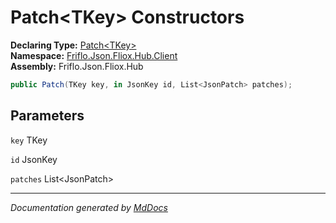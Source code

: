 ﻿<!--  
  <auto-generated>   
    The contents of this file were generated by a tool.  
    Changes to this file may be list if the file is regenerated  
  </auto-generated>   
-->

# Patch\<TKey\> Constructors

**Declaring Type:** [Patch\<TKey\>](../index.md)  
**Namespace:** [Friflo.Json.Fliox.Hub.Client](../../index.md)  
**Assembly:** Friflo.Json.Fliox.Hub

```csharp
public Patch(TKey key, in JsonKey id, List<JsonPatch> patches);
```

## Parameters

`key`  TKey

`id`  JsonKey

`patches`  List\<JsonPatch\>

___

*Documentation generated by [MdDocs](https://github.com/ap0llo/mddocs)*
